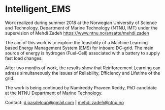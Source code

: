 # Intelligent_EMS
Work realized during summer 2018 at the Norwegian University of Science and Technology, Department of Marine Technology (NTNU, IMT) under the supervision of Mehdi Zadeh https://www.ntnu.no/ansatte/mehdi.zadeh

The aim of this work is to explore the feasibility of a Machine Learning based Energy Management System (EMS) for inboard DC-grid. The main source of energy is hydrogen (Fuel-Cell) associated with a battery to supply fast load changes.

After two months of work, the results show that Reinforcement Learning can adress simultaneously the issues of Reliability, Efficiency and Lifetime of the grid.

The work is being continued by Namireddy Praveen Reddy, PhD candidate at the NTNU Department of Marine Technology. 

Contact: d.pasdeloup@gmail.com | mehdi.zadeh@ntnu.no


